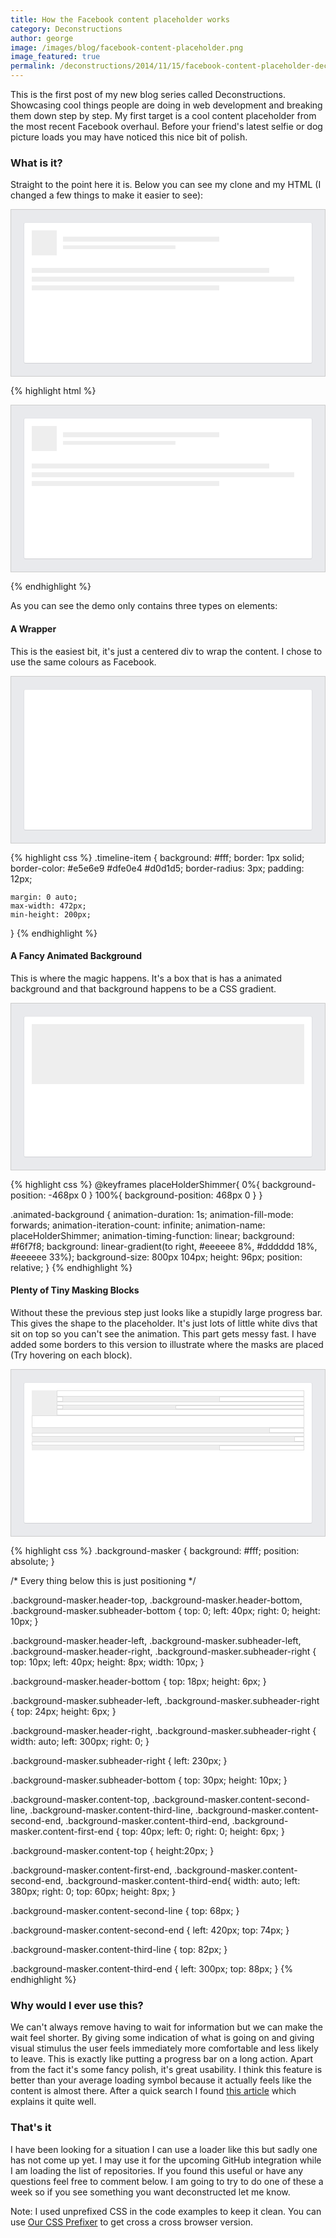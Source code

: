 ```yaml
---
title: How the Facebook content placeholder works
category: Deconstructions
author: george
image: /images/blog/facebook-content-placeholder.png
image_featured: true
permalink: /deconstructions/2014/11/15/facebook-content-placeholder-deconstruction.html
---
```


This is the first post of my new blog series called Deconstructions. Showcasing cool things people are doing in web development and breaking them down step by step. My first target is a cool content placeholder from the most recent Facebook overhaul. Before your friend's latest selfie or dog picture loads you may have noticed this nice bit of polish.

### What is it?

Straight to the point here it is. Below you can see my clone and my HTML (I changed a few things to make it easier to see):

<div class="timeline-wrapper">
    <div class="timeline-item">
        <div class="animated-background facebook">
            <div class="background-masker header-top"></div>
            <div class="background-masker header-left"></div>
            <div class="background-masker header-right"></div>
            <div class="background-masker header-bottom"></div>
            <div class="background-masker subheader-left"></div>
            <div class="background-masker subheader-right"></div>
            <div class="background-masker subheader-bottom"></div>
            <div class="background-masker content-top"></div>
            <div class="background-masker content-first-end"></div>
            <div class="background-masker content-second-line"></div>
            <div class="background-masker content-second-end"></div>
            <div class="background-masker content-third-line"></div>
            <div class="background-masker content-third-end"></div>
        </div>
    </div>
</div>

{% highlight html %}
<div class="timeline-wrapper">
    <div class="timeline-item">
        <div class="animated-background">
            <div class="background-masker header-top"></div>
            <div class="background-masker header-left"></div>
            <div class="background-masker header-right"></div>
            <div class="background-masker header-bottom"></div>
            <div class="background-masker subheader-left"></div>
            <div class="background-masker subheader-right"></div>
            <div class="background-masker subheader-bottom"></div>
            <div class="background-masker content-top"></div>
            <div class="background-masker content-first-end"></div>
            <div class="background-masker content-second-line"></div>
            <div class="background-masker content-second-end"></div>
            <div class="background-masker content-third-line"></div>
            <div class="background-masker content-third-end"></div>
        </div>
    </div>
</div>
{% endhighlight %}

As you can see the demo only contains three types on elements:

#### A Wrapper
This is the easiest bit, it's just a centered div to wrap the content. I chose to use the same colours as Facebook.

<div class="timeline-wrapper">
    <div class="timeline-item">
    </div>
</div>

{% highlight css %}
.timeline-item {
    background: #fff;
    border: 1px solid;
    border-color: #e5e6e9 #dfe0e4 #d0d1d5;
    border-radius: 3px;
    padding: 12px;

    margin: 0 auto;
    max-width: 472px;
    min-height: 200px;
}
{% endhighlight %}

#### A Fancy Animated Background
This is where the magic happens. It's a box that is has a animated background and that background happens to be a CSS gradient.

<div class="timeline-wrapper">
    <div class="timeline-item">
        <div class="animated-background">
        </div>
    </div>
</div>

{% highlight css %}
@keyframes placeHolderShimmer{
    0%{
        background-position: -468px 0
    }
    100%{
        background-position: 468px 0
    }
}

.animated-background {
    animation-duration: 1s;
    animation-fill-mode: forwards;
    animation-iteration-count: infinite;
    animation-name: placeHolderShimmer;
    animation-timing-function: linear;
    background: #f6f7f8;
    background: linear-gradient(to right, #eeeeee 8%, #dddddd 18%, #eeeeee 33%);
    background-size: 800px 104px;
    height: 96px;
    position: relative;
}
{% endhighlight %}

#### Plenty of Tiny Masking Blocks
Without these the previous step just looks like a stupidly large progress bar. This gives the shape to the placeholder. It's just lots of little white divs that sit on top so you can't see the animation. This part gets messy fast. I have added some borders to this version to illustrate where the masks are placed (Try hovering on each block).

<div class="timeline-wrapper">
    <div class="timeline-item">
        <div class="animated-background outlined">
            <div class="background-masker header-top"></div>
            <div class="background-masker header-left"></div>
            <div class="background-masker header-right"></div>
            <div class="background-masker header-bottom"></div>
            <div class="background-masker subheader-left"></div>
            <div class="background-masker subheader-right"></div>
            <div class="background-masker subheader-bottom"></div>
            <div class="background-masker content-top"></div>
            <div class="background-masker content-first-end"></div>
            <div class="background-masker content-second-line"></div>
            <div class="background-masker content-second-end"></div>
            <div class="background-masker content-third-line"></div>
            <div class="background-masker content-third-end"></div>
        </div>
    </div>
</div>

{% highlight css %}
.background-masker {
    background: #fff;
    position: absolute;
}

/* Every thing below this is just positioning */

.background-masker.header-top,
.background-masker.header-bottom,
.background-masker.subheader-bottom {
    top: 0;
    left: 40px;
    right: 0;
    height: 10px;
}

.background-masker.header-left,
.background-masker.subheader-left,
.background-masker.header-right,
.background-masker.subheader-right {
    top: 10px;
    left: 40px;
    height: 8px;
    width: 10px;
}

.background-masker.header-bottom {
    top: 18px;
    height: 6px;
}

.background-masker.subheader-left,
.background-masker.subheader-right {
    top: 24px;
    height: 6px;
}


.background-masker.header-right,
.background-masker.subheader-right {
    width: auto;
    left: 300px;
    right: 0;
}

.background-masker.subheader-right {
    left: 230px;
}

.background-masker.subheader-bottom {
    top: 30px;
    height: 10px;
}

.background-masker.content-top,
.background-masker.content-second-line,
.background-masker.content-third-line,
.background-masker.content-second-end,
.background-masker.content-third-end,
.background-masker.content-first-end {
    top: 40px;
    left: 0;
    right: 0;
    height: 6px;
}

.background-masker.content-top {
    height:20px;
}

.background-masker.content-first-end,
.background-masker.content-second-end,
.background-masker.content-third-end{
    width: auto;
    left: 380px;
    right: 0;
    top: 60px;
    height: 8px;
}

.background-masker.content-second-line  {
    top: 68px;
}

.background-masker.content-second-end {
    left: 420px;
    top: 74px;
}

.background-masker.content-third-line {
    top: 82px;
}

.background-masker.content-third-end {
    left: 300px;
    top: 88px;
}
{% endhighlight %}

### Why would I ever use this?
We can't always remove having to wait for information but we can make the wait feel shorter. By giving some indication of what is going on and giving visual stimulus the user feels immediately more comfortable and less likely to leave. This is exactly like putting a progress bar on a long action. Apart from the fact it's some fancy polish, it's great usability. I think this feature is better than your average loading symbol because it actually feels like the content is almost there. After a quick search I found <a href="http://usabilitypost.com/2009/01/23/making-wait-times-feel-shorter/">this article</a> which explains it quite well.

### That's it
I have been looking for a situation I can use a loader like this but sadly one has not come up yet. I may use it for the upcoming GitHub integration while I am loading the list of repositories. If you found this useful or have any questions feel free to comment below. I am going to try to do one of these a week so if you see something you want deconstructed let me know.

Note: I used unprefixed CSS in the code examples to keep it clean. You can use <a href="http://prefixr.cloudvent.net/" target="_blank">Our CSS Prefixer</a> to get cross a cross browser version.

<style>
    @-webkit-keyframes placeHolderShimmer{
        0%{
            background-position:-468px 0
        }
        100%{
            background-position:468px 0
        }
    }

    @keyframes placeHolderShimmer{
        0%{
            background-position:-468px 0
        }
        100%{
            background-position:468px 0
        }
    }

    .timeline-wrapper {
        background-color: #e9eaed;
        color: #141823;
        padding: 20px;
        border: 1px solid #ccc;
        margin: 0 auto 1em;
    }

    .timeline-item {
        background: #fff;
        border: 1px solid;
        border-color: #e5e6e9 #dfe0e4 #d0d1d5;
        border-radius: 3px;
        padding: 12px;

        margin: 0 auto;
        max-width: 472px;
        min-height: 200px;
    }

    .animated-background {
        -webkit-animation-duration: 1s;
        animation-duration: 1s;
        -webkit-animation-fill-mode: forwards;
        animation-fill-mode: forwards;
        -webkit-animation-iteration-count: infinite;
        animation-iteration-count: infinite;
        -webkit-animation-name: placeHolderShimmer;
        animation-name: placeHolderShimmer;
        -webkit-animation-timing-function: linear;
        animation-timing-function: linear;
        background: #f6f7f8;
        background: #eeeeee;
        background: -webkit-gradient(linear, left top, right top, color-stop(8%, #eeeeee), color-stop(18%, #dddddd), color-stop(33%, #eeeeee));
        background: -webkit-linear-gradient(left, #eeeeee 8%, #dddddd 18%, #eeeeee 33%);
        background: linear-gradient(to right,  #eeeeee 8%,#dddddd 18%,#eeeeee 33%);
        -webkit-background-size: 800px 104px;
        background-size: 800px 104px;
        height: 96px;
        position: relative;
    }

    .background-masker {
        background: #fff;
        position: absolute;
        -webkit-box-sizing: border-box;
        -moz-box-sizing: border-box;
        box-sizing: border-box;
    }

    .outlined .background-masker {
        border: 1px solid #ddd;
    }


    .outlined:hover .background-masker {
        border: none;
    }

    .outlined:hover .background-masker:hover {
        border: 1px solid #ccc;
        z-index: 1;
    }

    .background-masker.header-top,
    .background-masker.header-bottom,
    .background-masker.subheader-bottom {
        top: 0;
        left: 40px;
        right: 0;
        height: 10px;
    }

    .background-masker.header-left,
    .background-masker.subheader-left,
    .background-masker.header-right,
    .background-masker.subheader-right {
        top: 10px;
        left: 40px;
        height: 8px;
        width: 10px;
    }

    .background-masker.header-bottom {
        top: 18px;
        height: 6px;
    }

    .background-masker.subheader-left,
    .background-masker.subheader-right {
        top: 24px;
        height: 6px;
    }


    .background-masker.header-right,
    .background-masker.subheader-right {
        width: auto;
        left: 300px;
        right: 0;
    }

    .background-masker.subheader-right {
        left: 230px;
    }

    .background-masker.subheader-bottom {
        top: 30px;
        height: 10px;
    }

    .background-masker.content-top,
    .background-masker.content-second-line,
    .background-masker.content-third-line,
    .background-masker.content-second-end,
    .background-masker.content-third-end,
    .background-masker.content-first-end {
        top: 40px;
        left: 0;
        right: 0;
        height: 6px;
    }

    .background-masker.content-top {
        height:20px;
    }

    .background-masker.content-first-end,
    .background-masker.content-second-end,
    .background-masker.content-third-end{
        width: auto;
        left: 380px;
        right: 0;
        top: 60px;
        height: 8px;
    }

    .background-masker.content-second-line  {
        top: 68px;
    }

    .background-masker.content-second-end {
        left: 420px;
        top: 74px;
    }

    .background-masker.content-third-line {
        top: 82px;
    }

    .background-masker.content-third-end {
        left: 300px;
        top: 88px;
    }
</style>
